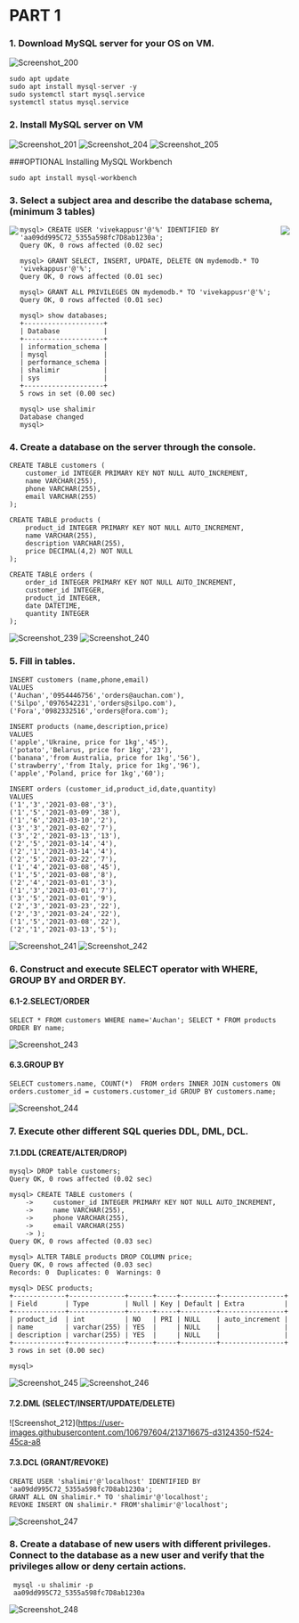 # PART 1
### 1. Download MySQL server for your OS on VM.
![Screenshot_200](https://user-images.githubusercontent.com/106797604/213680597-48f7ccc5-e103-462f-b40d-f095007dbd69.png)
```
sudo apt update
sudo apt install mysql-server -y
sudo systemctl start mysql.service
systemctl status mysql.service
```
### 2. Install MySQL server on VM
![Screenshot_201](https://user-images.githubusercontent.com/106797604/213682136-867e40db-0ec0-4b8e-831d-ea5fe2491646.png)
![Screenshot_204](https://user-images.githubusercontent.com/106797604/213706314-0231835c-e5da-420e-89f9-aadfddb352e1.png)
![Screenshot_205](https://user-images.githubusercontent.com/106797604/213706686-d758c72b-12e7-45f8-bd61-05591ee2224d.png)

###OPTIONAL Installing MySQL Workbench 
```
sudo apt install mysql-workbench
```
### 3. Select a subject area and describe the database schema, (minimum 3 tables)
<img src="https://user-images.githubusercontent.com/123692654/215392725-b9fd8cf8-78ae-43f1-bbf0-2864e929867c.png" align="right">
<img src="https://user-images.githubusercontent.com/123692654/215392738-0e2f6cc9-d9b5-4e30-bd7a-7b5f2bae6bde.png" align="left">

```
mysql> CREATE USER 'vivekappusr'@'%' IDENTIFIED BY 'aa09dd995C72_5355a598fc7D8ab1230a';
Query OK, 0 rows affected (0.02 sec)

mysql> GRANT SELECT, INSERT, UPDATE, DELETE ON mydemodb.* TO 'vivekappusr'@'%';
Query OK, 0 rows affected (0.01 sec)

mysql> GRANT ALL PRIVILEGES ON mydemodb.* TO 'vivekappusr'@'%';
Query OK, 0 rows affected (0.01 sec)

mysql> show databases;
+--------------------+
| Database           |
+--------------------+
| information_schema |
| mysql              |
| performance_schema |
| shalimir           |
| sys                |
+--------------------+
5 rows in set (0.00 sec)

mysql> use shalimir
Database changed
mysql>

```
### 4. Create a database on the server through the console.
```
CREATE TABLE customers (
    customer_id INTEGER PRIMARY KEY NOT NULL AUTO_INCREMENT,
    name VARCHAR(255),
    phone VARCHAR(255),
    email VARCHAR(255)
); 

CREATE TABLE products (  
    product_id INTEGER PRIMARY KEY NOT NULL AUTO_INCREMENT,
    name VARCHAR(255),
    description VARCHAR(255),
    price DECIMAL(4,2) NOT NULL
);  

CREATE TABLE orders (
    order_id INTEGER PRIMARY KEY NOT NULL AUTO_INCREMENT,  
    customer_id INTEGER,  
    product_id INTEGER,  
    date DATETIME,  
    quantity INTEGER  
);
```

![Screenshot_239](https://user-images.githubusercontent.com/123692654/215393773-3be52397-d0c9-468e-ad3c-9970342ba403.png)
![Screenshot_240](https://user-images.githubusercontent.com/123692654/215393775-80ea5336-7d9d-4f12-9cc9-c99a9b2bfe4b.png)

### 5. Fill in tables.
```
INSERT customers (name,phone,email)
VALUES
('Auchan','0954446756','orders@auchan.com'),
('Silpo','0976542231','orders@silpo.com'),
('Fora','0982332516','orders@fora.com');

INSERT products (name,description,price)
VALUES
('apple','Ukraine, price for 1kg','45'),
('potato','Belarus, price for 1kg','23'),
('banana','from Australia, price for 1kg','56'),
('strawberry','from Italy, price for 1kg','96'),
('apple','Poland, price for 1kg','60');

INSERT orders (customer_id,product_id,date,quantity)
VALUES
('1','3','2021-03-08','3'),
('1','5','2021-03-09','38'),
('1','6','2021-03-10','2'),
('3','3','2021-03-02','7'),
('3','2','2021-03-13','13'),
('2','5','2021-03-14','4'),
('2','1','2021-03-14','4'),
('2','5','2021-03-22','7'),
('1','4','2021-03-08','45'),
('1','5','2021-03-08','8'),
('2','4','2021-03-01','3'),
('1','3','2021-03-01','7'),
('3','5','2021-03-01','9'),
('2','3','2021-03-23','22'),
('2','3','2021-03-24','22'),
('1','5','2021-03-08','22'),
('2','1','2021-03-13','5');
```
![Screenshot_241](https://user-images.githubusercontent.com/123692654/215394299-1c6c4737-cd43-48cd-bdaf-550361894d70.png)
![Screenshot_242](https://user-images.githubusercontent.com/123692654/215394303-42af7144-ba8d-41ce-b3dc-cbc39afa0f57.png)


### 6. Construct and execute SELECT operator with WHERE, GROUP BY and ORDER BY.
#### 6.1-2.SELECT/ORDER
```
SELECT * FROM customers WHERE name='Auchan'; SELECT * FROM products ORDER BY name;
```

![Screenshot_243](https://user-images.githubusercontent.com/123692654/215394827-96d05a6f-ac53-40ad-82b1-70db00be7a51.png)


#### 6.3.GROUP BY

```
SELECT customers.name, COUNT(*)  FROM orders INNER JOIN customers ON orders.customer_id = customers.customer_id GROUP BY customers.name;
```
![Screenshot_244](https://user-images.githubusercontent.com/123692654/215395527-6560924a-fe48-4245-87d1-756bb14d3ddd.png)

### 7. Execute other different SQL queries DDL, DML, DCL.
#### 7.1.DDL (CREATE/ALTER/DROP)
```
mysql> DROP table customers;
Query OK, 0 rows affected (0.02 sec)

mysql> CREATE TABLE customers (
    ->     customer_id INTEGER PRIMARY KEY NOT NULL AUTO_INCREMENT,
    ->     name VARCHAR(255),
    ->     phone VARCHAR(255),
    ->     email VARCHAR(255)
    -> );
Query OK, 0 rows affected (0.03 sec)

mysql> ALTER TABLE products DROP COLUMN price;
Query OK, 0 rows affected (0.03 sec)
Records: 0  Duplicates: 0  Warnings: 0

mysql> DESC products;
+-------------+--------------+------+-----+---------+----------------+
| Field       | Type         | Null | Key | Default | Extra          |
+-------------+--------------+------+-----+---------+----------------+
| product_id  | int          | NO   | PRI | NULL    | auto_increment |
| name        | varchar(255) | YES  |     | NULL    |                |
| description | varchar(255) | YES  |     | NULL    |                |
+-------------+--------------+------+-----+---------+----------------+
3 rows in set (0.00 sec)

mysql>

```


![Screenshot_245](https://user-images.githubusercontent.com/123692654/215484979-c2e3eced-b1f2-403d-b713-a6ebbe9f2bf6.png)
![Screenshot_246](https://user-images.githubusercontent.com/123692654/215484986-8925e0e4-244c-40e9-9557-4b0bbbc53247.png)


#### 7.2.DML (SELECT/INSERT/UPDATE/DELETE)

![Screenshot_212](https://user-images.githubusercontent.com/106797604/213716675-d3124350-f524-45ca-a8

#### 7.3.DCL (GRANT/REVOKE)
```
CREATE USER 'shalimir'@'localhost' IDENTIFIED BY 'aa09dd995C72_5355a598fc7D8ab1230a'; 
GRANT ALL ON shalimir.* TO 'shalimir'@'localhost'; 
REVOKE INSERT ON shalimir.* FROM'shalimir'@'localhost';
```
![Screenshot_247](https://user-images.githubusercontent.com/123692654/215487461-51c726e8-44e4-4d73-b562-a4ee8c9a8aa4.png)

### 8. Create a database of new users with different privileges. Connect to the database as a new user and verify that the privileges allow or deny certain actions.
```
 mysql -u shalimir -p
 aa09dd995C72_5355a598fc7D8ab1230a
```
![Screenshot_248](https://user-images.githubusercontent.com/123692654/215488236-d93223bb-0cb6-4e93-adf5-704f38ed00f5.png)


